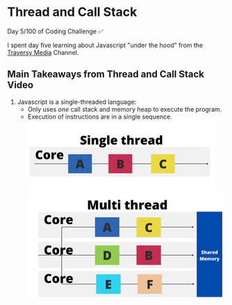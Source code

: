# Thread and Call Stack 
Day 5/100 of Coding Challenge ✅

I spent day five learning about Javascript "under the hood" from the [Traversy Media](https://youtu.be/-G9c4CMMUKc) Channel. 

## Main Takeaways from Thread and Call Stack Video
1. Javascript is a single-threaded language:
    - Only uses *one* call stack and memory heap to execute the program.
    - Execution of instructions are in a single sequence. 
    ![Single Thread](/img/single-thread-ex.png "Example of code execution in single-thread")
    ![Multi Thread](/img/multi-threaded-ex.png "Example of code execution in multi-thread")